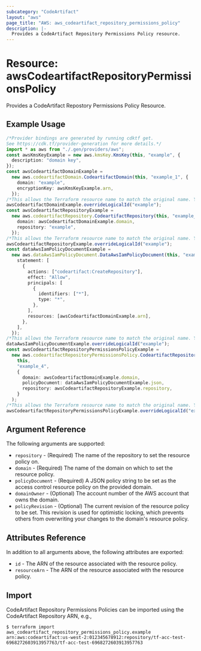```yaml
---
subcategory: "CodeArtifact"
layout: "aws"
page_title: "AWS: aws_codeartifact_repository_permissions_policy"
description: |-
  Provides a CodeArtifact Repository Permissions Policy resource.
---
```


# Resource: awsCodeartifactRepositoryPermissionsPolicy

Provides a CodeArtifact Repostory Permissions Policy Resource.

## Example Usage

```typescript
/*Provider bindings are generated by running cdktf get.
See https://cdk.tf/provider-generation for more details.*/
import * as aws from "./.gen/providers/aws";
const awsKmsKeyExample = new aws.kmsKey.KmsKey(this, "example", {
  description: "domain key",
});
const awsCodeartifactDomainExample =
  new aws.codeartifactDomain.CodeartifactDomain(this, "example_1", {
    domain: "example",
    encryptionKey: awsKmsKeyExample.arn,
  });
/*This allows the Terraform resource name to match the original name. You can remove the call if you don't need them to match.*/
awsCodeartifactDomainExample.overrideLogicalId("example");
const awsCodeartifactRepositoryExample =
  new aws.codeartifactRepository.CodeartifactRepository(this, "example_2", {
    domain: awsCodeartifactDomainExample.domain,
    repository: "example",
  });
/*This allows the Terraform resource name to match the original name. You can remove the call if you don't need them to match.*/
awsCodeartifactRepositoryExample.overrideLogicalId("example");
const dataAwsIamPolicyDocumentExample =
  new aws.dataAwsIamPolicyDocument.DataAwsIamPolicyDocument(this, "example_3", {
    statement: [
      {
        actions: ["codeartifact:CreateRepository"],
        effect: "Allow",
        principals: [
          {
            identifiers: ["*"],
            type: "*",
          },
        ],
        resources: [awsCodeartifactDomainExample.arn],
      },
    ],
  });
/*This allows the Terraform resource name to match the original name. You can remove the call if you don't need them to match.*/
dataAwsIamPolicyDocumentExample.overrideLogicalId("example");
const awsCodeartifactRepositoryPermissionsPolicyExample =
  new aws.codeartifactRepositoryPermissionsPolicy.CodeartifactRepositoryPermissionsPolicy(
    this,
    "example_4",
    {
      domain: awsCodeartifactDomainExample.domain,
      policyDocument: dataAwsIamPolicyDocumentExample.json,
      repository: awsCodeartifactRepositoryExample.repository,
    }
  );
/*This allows the Terraform resource name to match the original name. You can remove the call if you don't need them to match.*/
awsCodeartifactRepositoryPermissionsPolicyExample.overrideLogicalId("example");

```

## Argument Reference

The following arguments are supported:

* `repository` - (Required) The name of the repository to set the resource policy on.
* `domain` - (Required) The name of the domain on which to set the resource policy.
* `policyDocument` - (Required) A JSON policy string to be set as the access control resource policy on the provided domain.
* `domainOwner` - (Optional) The account number of the AWS account that owns the domain.
* `policyRevision` - (Optional) The current revision of the resource policy to be set. This revision is used for optimistic locking, which prevents others from overwriting your changes to the domain's resource policy.

## Attributes Reference

In addition to all arguments above, the following attributes are exported:

* `id` - The ARN of the resource associated with the resource policy.
* `resourceArn` - The ARN of the resource associated with the resource policy.

## Import

CodeArtifact Repository Permissions Policies can be imported using the CodeArtifact Repository ARN, e.g.,

```console
$ terraform import aws_codeartifact_repository_permissions_policy.example arn:aws:codeartifact:us-west-2:012345678912:repository/tf-acc-test-6968272603913957763/tf-acc-test-6968272603913957763
```
